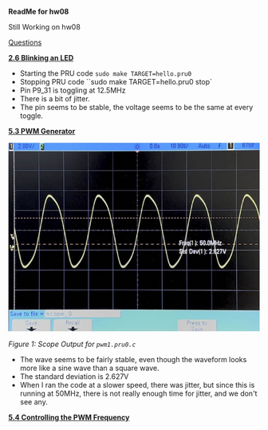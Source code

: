 **ReadMe for hw08**

Still Working on hw08

<u>Questions</u>

**<u>2.6 Blinking an LED</u>**

- Starting the PRU code `sudo make TARGET=hello.pru0`
- Stopping PRU code ``sudo make TARGET=hello.pru0 stop` 
- Pin P9_31 is toggling at 12.5MHz
- There is a bit of jitter.
- The pin seems to be stable, the voltage seems to be the same at every toggle.

**<u>5.3 PWM Generator</u>**

![scope1](https://github.com/rhit-wegerac/ECE434_Files/blob/main/hw08/scope1.jpg?raw=true)

*Figure 1: Scope Output for `pwm1.pru0.c`*

- The wave seems to be fairly stable, even though the waveform looks more like a sine wave than a square wave.
- The standard deviation is 2.627V
- When I ran the code at a slower speed, there was jitter, but since this is running at 50MHz, there is not really enough time for jitter, and we don't see any.

**<u>5.4 Controlling the PWM Frequency</u>**

